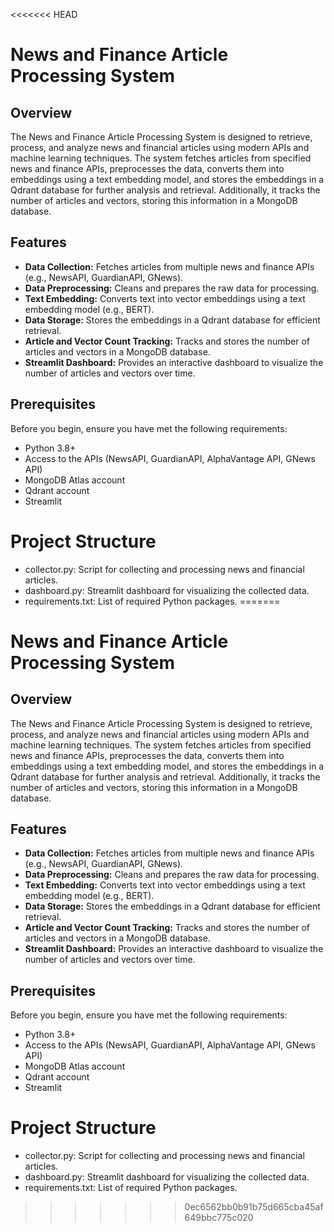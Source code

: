 <<<<<<< HEAD
# News and Finance Article Processing System

## Overview

The News and Finance Article Processing System is designed to retrieve, process, and analyze news and financial articles using modern APIs and machine learning techniques. The system fetches articles from specified news and finance APIs, preprocesses the data, converts them into embeddings using a text embedding model, and stores the embeddings in a Qdrant database for further analysis and retrieval. Additionally, it tracks the number of articles and vectors, storing this information in a MongoDB database.

## Features

- **Data Collection:** Fetches articles from multiple news and finance APIs (e.g., NewsAPI, GuardianAPI, GNews).
- **Data Preprocessing:** Cleans and prepares the raw data for processing.
- **Text Embedding:** Converts text into vector embeddings using a text embedding model (e.g., BERT).
- **Data Storage:** Stores the embeddings in a Qdrant database for efficient retrieval.
- **Article and Vector Count Tracking:** Tracks and stores the number of articles and vectors in a MongoDB database.
- **Streamlit Dashboard:** Provides an interactive dashboard to visualize the number of articles and vectors over time.

## Prerequisites

Before you begin, ensure you have met the following requirements:

- Python 3.8+
- Access to the APIs (NewsAPI, GuardianAPI, AlphaVantage API, GNews API)
- MongoDB Atlas account
- Qdrant account
- Streamlit

# Project Structure

- collector.py: Script for collecting and processing news and financial articles.
- dashboard.py: Streamlit dashboard for visualizing the collected data.
- requirements.txt: List of required Python packages.
=======
# News and Finance Article Processing System

## Overview

The News and Finance Article Processing System is designed to retrieve, process, and analyze news and financial articles using modern APIs and machine learning techniques. The system fetches articles from specified news and finance APIs, preprocesses the data, converts them into embeddings using a text embedding model, and stores the embeddings in a Qdrant database for further analysis and retrieval. Additionally, it tracks the number of articles and vectors, storing this information in a MongoDB database.

## Features

- **Data Collection:** Fetches articles from multiple news and finance APIs (e.g., NewsAPI, GuardianAPI, GNews).
- **Data Preprocessing:** Cleans and prepares the raw data for processing.
- **Text Embedding:** Converts text into vector embeddings using a text embedding model (e.g., BERT).
- **Data Storage:** Stores the embeddings in a Qdrant database for efficient retrieval.
- **Article and Vector Count Tracking:** Tracks and stores the number of articles and vectors in a MongoDB database.
- **Streamlit Dashboard:** Provides an interactive dashboard to visualize the number of articles and vectors over time.

## Prerequisites

Before you begin, ensure you have met the following requirements:

- Python 3.8+
- Access to the APIs (NewsAPI, GuardianAPI, AlphaVantage API, GNews API)
- MongoDB Atlas account
- Qdrant account
- Streamlit

# Project Structure

- collector.py: Script for collecting and processing news and financial articles.
- dashboard.py: Streamlit dashboard for visualizing the collected data.
- requirements.txt: List of required Python packages.
>>>>>>> 0ec6562bb0b91b75d665cba45af649bbc775c020

